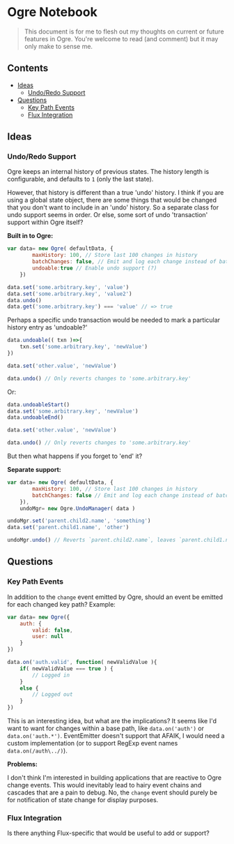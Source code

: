 # Ogre Notebook

> This document is for me to flesh out my thoughts on current or future features in Ogre. You're welcome to read (and comment) but it may only make to sense me.

## Contents

- [Ideas](#ideas)
    - [Undo/Redo Support](#undoredo-support)
- [Questions](#questions)
    - [Key Path Events](#key-path-events)
    - [Flux Integration](#flux-integration)

<!-- end toc -->

## Ideas

### Undo/Redo Support
Ogre keeps an internal history of previous states. The history length is configurable, and defaults to `1` (only the last state).

However, that history is different than a true 'undo' history. I think if you are using a global state object, there are some things that would be changed that you don't want to include in an 'undo' history. So a separate class for undo support seems in order. Or else, some sort of undo 'transaction' support within Ogre itself?

**Built in to Ogre:**

``` javascript
var data= new Ogre( defaultData, {
        maxHistory: 100, // Store last 100 changes in history
        batchChanges: false, // Emit and log each change instead of batching 'em
        undoable:true // Enable undo support (?)
    })

data.set('some.arbitrary.key', 'value')
data.set('some.arbitrary.key', 'value2')
data.undo()
data.get('some.arbitrary.key') === 'value' // => true
```

Perhaps a specific undo transaction would be needed to mark a particular history entry as 'undoable?'

``` javascript
data.undoable(( txn )=>{
    txn.set('some.arbitrary.key', 'newValue')
})

data.set('other.value', 'newValue')

data.undo() // Only reverts changes to 'some.arbitrary.key'
```

Or:

``` javascript
data.undoableStart()
data.set('some.arbitrary.key', 'newValue')
data.undoableEnd()

data.set('other.value', 'newValue')

data.undo() // Only reverts changes to 'some.arbitrary.key'
```

But then what happens if you forget to 'end' it?

**Separate support:**

``` javascript
var data= new Ogre( defaultData, {
        maxHistory: 100, // Store last 100 changes in history
        batchChanges: false // Emit and log each change instead of batching 'em
    }),
    undoMgr= new Ogre.UndoManager( data )

undoMgr.set('parent.child2.name', 'something')
data.set('parent.child1.name', 'other')

undoMgr.undo() // Reverts `parent.child2.name`, leaves `parent.child1.name` as is.
```

## Questions

### Key Path Events
In addition to the `change` event emitted by Ogre, should an event be emitted for each changed key path? Example:

``` javascript
var data= new Ogre({
    auth: {
        valid: false,
        user: null
    }
})

data.on('auth.valid', function( newValidValue ){
    if( newValidValue === true ) {
        // Logged in
    }
    else {
        // Logged out
    }
})
```

This is an interesting idea, but what are the implications? It seems like I'd want to want for changes within a base path, like `data.on('auth')` or `data.on('auth.*')`. EventEmitter doesn't support that AFAIK, I would need a custom implementation (or to support RegExp event names `data.on(/auth\../)`).

**Problems:**

I don't think I'm interested in building applications that are reactive to Ogre change events. This would inevitably lead to hairy event chains and cascades that are a pain to debug. No, the `change` event should purely be for notification of state change for display purposes.

### Flux Integration

Is there anything Flux-specific that would be useful to add or support?
